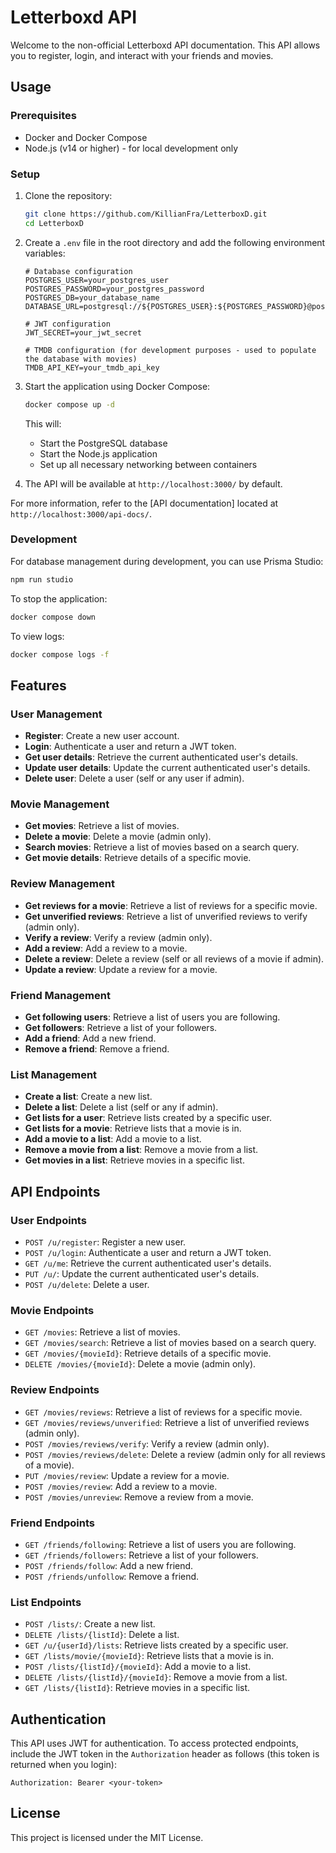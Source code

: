 # Letterboxd API

Welcome to the non-official Letterboxd API documentation. This API allows you to register, login, and interact with your friends and movies.

## Usage

### Prerequisites

- Docker and Docker Compose
- Node.js (v14 or higher) - for local development only

### Setup

1. Clone the repository:
    ```bash
    git clone https://github.com/KillianFra/LetterboxD.git
    cd LetterboxD
    ```

2. Create a `.env` file in the root directory and add the following environment variables:
    ```env
    # Database configuration
    POSTGRES_USER=your_postgres_user
    POSTGRES_PASSWORD=your_postgres_password
    POSTGRES_DB=your_database_name
    DATABASE_URL=postgresql://${POSTGRES_USER}:${POSTGRES_PASSWORD}@postgres:5432/${POSTGRES_DB}

    # JWT configuration
    JWT_SECRET=your_jwt_secret

    # TMDB configuration (for development purposes - used to populate the database with movies)
    TMDB_API_KEY=your_tmdb_api_key
    ```

3. Start the application using Docker Compose:
    ```bash
    docker compose up -d
    ```
    This will:
    - Start the PostgreSQL database
    - Start the Node.js application
    - Set up all necessary networking between containers

4. The API will be available at `http://localhost:3000/` by default.

For more information, refer to the [API documentation] located at `http://localhost:3000/api-docs/`.

### Development

For database management during development, you can use Prisma Studio:
```bash
npm run studio
```

To stop the application:
```bash
docker compose down
```

To view logs:
```bash
docker compose logs -f
```

## Features

### User Management
- **Register**: Create a new user account.
- **Login**: Authenticate a user and return a JWT token.
- **Get user details**: Retrieve the current authenticated user's details.
- **Update user details**: Update the current authenticated user's details.
- **Delete user**: Delete a user (self or any user if admin).

### Movie Management
- **Get movies**: Retrieve a list of movies.
- **Delete a movie**: Delete a movie (admin only).
- **Search movies**: Retrieve a list of movies based on a search query.
- **Get movie details**: Retrieve details of a specific movie.

### Review Management
- **Get reviews for a movie**: Retrieve a list of reviews for a specific movie.
- **Get unverified reviews**: Retrieve a list of unverified reviews to verify (admin only).
- **Verify a review**: Verify a review (admin only).
- **Add a review**: Add a review to a movie.
- **Delete a review**: Delete a review (self or all reviews of a movie if admin).
- **Update a review**: Update a review for a movie.

### Friend Management
- **Get following users**: Retrieve a list of users you are following.
- **Get followers**: Retrieve a list of your followers.
- **Add a friend**: Add a new friend.
- **Remove a friend**: Remove a friend.

### List Management
- **Create a list**: Create a new list.
- **Delete a list**: Delete a list (self or any if admin).
- **Get lists for a user**: Retrieve lists created by a specific user.
- **Get lists for a movie**: Retrieve lists that a movie is in.
- **Add a movie to a list**: Add a movie to a list.
- **Remove a movie from a list**: Remove a movie from a list.
- **Get movies in a list**: Retrieve movies in a specific list.

## API Endpoints

### User Endpoints
- `POST /u/register`: Register a new user.
- `POST /u/login`: Authenticate a user and return a JWT token.
- `GET /u/me`: Retrieve the current authenticated user's details.
- `PUT /u/`: Update the current authenticated user's details.
- `POST /u/delete`: Delete a user.

### Movie Endpoints
- `GET /movies`: Retrieve a list of movies.
- `GET /movies/search`: Retrieve a list of movies based on a search query.
- `GET /movies/{movieId}`: Retrieve details of a specific movie.
- `DELETE /movies/{movieId}`: Delete a movie (admin only).

### Review Endpoints
- `GET /movies/reviews`: Retrieve a list of reviews for a specific movie.
- `GET /movies/reviews/unverified`: Retrieve a list of unverified reviews (admin only).
- `POST /movies/reviews/verify`: Verify a review (admin only).
- `POST /movies/reviews/delete`: Delete a review (admin only for all reviews of a movie).
- `PUT /movies/review`: Update a review for a movie.
- `POST /movies/review`: Add a review to a movie.
- `POST /movies/unreview`: Remove a review from a movie.

### Friend Endpoints
- `GET /friends/following`: Retrieve a list of users you are following.
- `GET /friends/followers`: Retrieve a list of your followers.
- `POST /friends/follow`: Add a new friend.
- `POST /friends/unfollow`: Remove a friend.

### List Endpoints
- `POST /lists/`: Create a new list.
- `DELETE /lists/{listId}`: Delete a list.
- `GET /u/{userId}/lists`: Retrieve lists created by a specific user.
- `GET /lists/movie/{movieId}`: Retrieve lists that a movie is in.
- `POST /lists/{listId}/{movieId}`: Add a movie to a list.
- `DELETE /lists/{listId}/{movieId}`: Remove a movie from a list.
- `GET /lists/{listId}`: Retrieve movies in a specific list.

## Authentication

This API uses JWT for authentication. To access protected endpoints, include the JWT token in the `Authorization` header as follows (this token is returned when you login):

```
Authorization: Bearer <your-token>
```


## License

This project is licensed under the MIT License.
